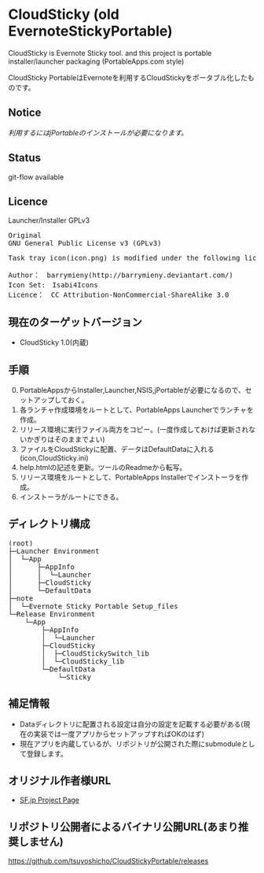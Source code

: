 ﻿CloudSticky (old EvernoteStickyPortable)
========================================

CloudSticky is Evernote Sticky tool. and this project is portable installer/launcher packaging (PortableApps.com style)

CloudSticky PortableはEvernoteを利用するCloudStickyをポータブル化したものです。

Notice
------
_利用するにはjPortableのインストールが必要になります。_


Status
------

git-flow available

Licence
-------

Launcher/Installer
GPLv3

<pre>
Original
GNU General Public License v3 (GPLv3) 
</pre>

<pre>
Task tray icon(icon.png) is modified under the following license.

Author：　barrymieny(http://barrymieny.deviantart.com/)
Icon Set:　Isabi4Icons
Licence：　CC Attribution-NonCommercial-ShareAlike 3.0 
</pre>

現在のターゲットバージョン
--------------------------
* CloudSticky 1.0(内蔵)

手順
----
0. PortableAppsからInstaller,Launcher,NSIS,jPortableが必要になるので、セットアップしておく。
1. 各ランチャ作成環境をルートとして、PortableApps Launcherでランチャを作成。
2. リリース環境に実行ファイル両方をコピー。(一度作成しておけば更新されないかぎりはそのままでよい)
3. ファイルをCloudStickyに配置、データはDefaultDataに入れる(icon,CloudSticky.ini)
4. help.htmlの記述を更新。ツールのReadmeから転写。
5. リリース環境をルートとして、PortableApps Installerでインストーラを作成。
6. インストーラがルートにできる。

ディレクトリ構成
----------------

<pre>
(root)
├─Launcher Environment
│  └─App
│      ├─AppInfo
│      │  └─Launcher
│      ├─CloudSticky
│      └─DefaultData
├─note
│  └─Evernote Sticky Portable Setup_files
└─Release Environment
    └─App
        ├─AppInfo
        │  └─Launcher
        ├─CloudSticky
        │  ├─CloudStickySwitch_lib
        │  └─CloudSticky_lib
        └─DefaultData
            └─Sticky
</pre>

補足情報
--------
* Dataディレクトリに配置される設定は自分の設定を記載する必要がある(現在の実装では一度アプリからセットアップすればOKのはず)
* 現在アプリを内蔵しているが、リポジトリが公開された際にsubmoduleとして登録します。

オリジナル作者様URL
-------------------
* [SF.jp Project Page](http://sourceforge.jp/projects/evernote-sticky/)

リポジトリ公開者によるバイナリ公開URL(あまり推奨しません)
---------------------------------------------------------
https://github.com/tsuyoshicho/CloudStickyPortable/releases
